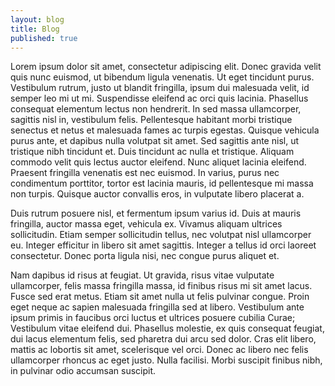 ```yaml
---
layout: blog
title: Blog
published: true
---
```

Lorem ipsum dolor sit amet, consectetur adipiscing elit. Donec gravida velit quis nunc euismod, ut bibendum ligula venenatis. Ut eget tincidunt purus. Vestibulum rutrum, justo ut blandit fringilla, ipsum dui malesuada velit, id semper leo mi ut mi. Suspendisse eleifend ac orci quis lacinia. Phasellus consequat elementum lectus non hendrerit. In sed massa ullamcorper, sagittis nisl in, vestibulum felis. Pellentesque habitant morbi tristique senectus et netus et malesuada fames ac turpis egestas. Quisque vehicula purus ante, et dapibus nulla volutpat sit amet. Sed sagittis ante nisl, ut tristique nibh tincidunt et. Duis tincidunt ac nulla et tristique. Aliquam commodo velit quis lectus auctor eleifend. Nunc aliquet lacinia eleifend. Praesent fringilla venenatis est nec euismod. In varius, purus nec condimentum porttitor, tortor est lacinia mauris, id pellentesque mi massa non turpis. Quisque auctor convallis eros, in vulputate libero placerat a.

Duis rutrum posuere nisl, et fermentum ipsum varius id. Duis at mauris fringilla, auctor massa eget, vehicula ex. Vivamus aliquam ultrices sollicitudin. Etiam semper sollicitudin tellus, nec volutpat nisl ullamcorper eu. Integer efficitur in libero sit amet sagittis. Integer a tellus id orci laoreet consectetur. Donec porta ligula nisi, nec congue purus aliquet et.

Nam dapibus id risus at feugiat. Ut gravida, risus vitae vulputate ullamcorper, felis massa fringilla massa, id finibus risus mi sit amet lacus. Fusce sed erat metus. Etiam sit amet nulla ut felis pulvinar congue. Proin eget neque ac sapien malesuada fringilla sed at libero. Vestibulum ante ipsum primis in faucibus orci luctus et ultrices posuere cubilia Curae; Vestibulum vitae eleifend dui. Phasellus molestie, ex quis consequat feugiat, dui lacus elementum felis, sed pharetra dui arcu sed dolor. Cras elit libero, mattis ac lobortis sit amet, scelerisque vel orci. Donec ac libero nec felis ullamcorper rhoncus ac eget justo. Nulla facilisi. Morbi suscipit finibus nibh, in pulvinar odio accumsan suscipit.
